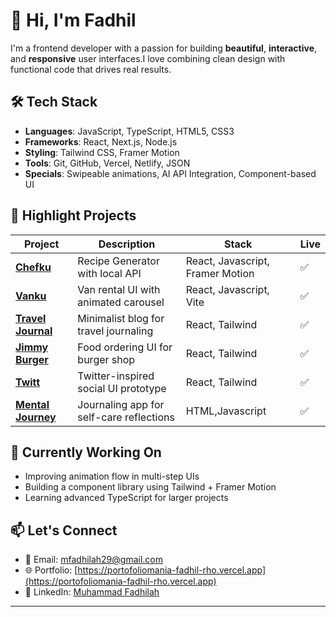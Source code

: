 # 👋 Hi, I'm Fadhil

I'm a frontend developer with a passion for building **beautiful**, **interactive**, and **responsive** user interfaces.I love combining clean design with functional code that drives real results.

## 🛠️ Tech Stack

- **Languages**: JavaScript, TypeScript, HTML5, CSS3
- **Frameworks**: React, Next.js, Node.js
- **Styling**: Tailwind CSS, Framer Motion
- **Tools**: Git, GitHub, Vercel, Netlify, JSON
- **Specials**: Swipeable animations, AI API Integration, Component-based UI

## 🚀 Highlight Projects

| Project | Description | Stack | Live |
|--------|-------------|--------|------|
| **[Chefku](https://chefku.vercel.app/)** | Recipe Generator with local API | React, Javascript, Framer Motion | ✅ |
| **[Vanku](https://vanku.vercel.app/)** | Van rental UI with animated carousel | React, Javascript, Vite | ✅ |
| **[Travel Journal](https://travelmania-eight.vercel.app/)** | Minimalist blog for travel journaling | React, Tailwind | ✅ |
| **[Jimmy Burger](https://order-kuy.vercel.app/)** | Food ordering UI for burger shop | React, Tailwind | ✅ |
| **[Twitt](https://twitt-lac.vercel.app/)** | Twitter-inspired social UI prototype | React, Tailwind | ✅ |
| **[Mental Journey](https://mental-journey.netlify.app/)** | Journaling app for self-care reflections | HTML,Javascript | ✅ |

## 🎯 Currently Working On

- Improving animation flow in multi-step UIs
- Building a component library using Tailwind + Framer Motion
- Learning advanced TypeScript for larger projects

## 📫 Let's Connect

- 📧 Email: mfadhilah29@gmail.com
- 🌐 Portfolio: [https://portofoliomania-fadhil-rho.vercel.app](https://portofoliomania-fadhil-rho.vercel.app)
- 💼 LinkedIn: [Muhammad Fadhilah](https://www.linkedin.com/in/muhammad-fadhilah/)

---


